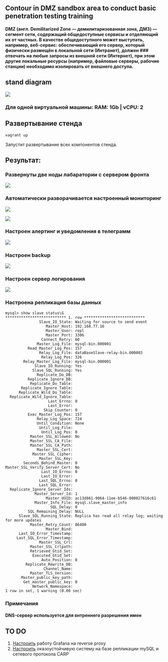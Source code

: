 ## Contour in DMZ sandbox area to conduct basic penetration testing training 

#### DMZ (англ. Demilitarized Zone — демилитаризованная зона, ДМЗ) — сегмент сети, содержащий общедоступные сервисы и отделяющий их от частных. В качестве общедоступного может выступать, например, веб-сервис: обеспечивающий его сервер, который физически размещён в локальной сети (Интранет), должен ### отвечать на любые запросы из внешней сети (Интернет), при этом другие локальные ресурсы (например, файловые серверы, рабочие станции) необходимо изолировать от внешнего доступа.

## stand diagram
![](/schema/SDMZ.svg)

### Для одной виртуальной машины: RAM: 1Gb | vCPU: 2

## Развертывание стенда
```
vagrant up
```
Запустит развертывание всех компонентов стенда.

## Результат:

### Развернуты две ноды лабаратории с сервером фронта
![](/schema/lab.png)

### Автоматически разворачивается настроенный мониторинг
![](/schema/monitor1.png)

![](/schema/monitor2.png)

### Настроен алертинг и уведомления в телеграмм
![](/schema/notification.png)

### Настроен backup
![](/schema/backup.png)

### Настроен сервер логирования
![](/schema/log.png)


### Настроена репликация базы данных
```
mysql> show slave status\G
*************************** 1. row ***************************
               Slave_IO_State: Waiting for source to send event
                  Master_Host: 192.168.77.16
                  Master_User: repl
                  Master_Port: 3306
                Connect_Retry: 60
              Master_Log_File: mysql-bin.000001
          Read_Master_Log_Pos: 157
               Relay_Log_File: dataBaseSlave-relay-bin.000003
                Relay_Log_Pos: 326
        Relay_Master_Log_File: mysql-bin.000001
             Slave_IO_Running: Yes
            Slave_SQL_Running: Yes
              Replicate_Do_DB: 
          Replicate_Ignore_DB: 
           Replicate_Do_Table: 
       Replicate_Ignore_Table: 
      Replicate_Wild_Do_Table: 
  Replicate_Wild_Ignore_Table: 
                   Last_Errno: 0
                   Last_Error: 
                 Skip_Counter: 0
          Exec_Master_Log_Pos: 157
              Relay_Log_Space: 724
              Until_Condition: None
               Until_Log_File: 
                Until_Log_Pos: 0
           Master_SSL_Allowed: No
           Master_SSL_CA_File: 
           Master_SSL_CA_Path: 
              Master_SSL_Cert: 
            Master_SSL_Cipher: 
               Master_SSL_Key: 
        Seconds_Behind_Master: 0
Master_SSL_Verify_Server_Cert: No
                Last_IO_Errno: 0
                Last_IO_Error: 
               Last_SQL_Errno: 0
               Last_SQL_Error: 
  Replicate_Ignore_Server_Ids: 
             Master_Server_Id: 1
                  Master_UUID: ac13d861-9064-11ee-b546-080027616c61
             Master_Info_File: mysql.slave_master_info
                    SQL_Delay: 0
          SQL_Remaining_Delay: NULL
      Slave_SQL_Running_State: Replica has read all relay log; waiting for more updates
           Master_Retry_Count: 86400
                  Master_Bind: 
      Last_IO_Error_Timestamp: 
     Last_SQL_Error_Timestamp: 
               Master_SSL_Crl: 
           Master_SSL_Crlpath: 
           Retrieved_Gtid_Set: 
            Executed_Gtid_Set: 
                Auto_Position: 0
         Replicate_Rewrite_DB: 
                 Channel_Name: 
           Master_TLS_Version: 
       Master_public_key_path: 
        Get_master_public_key: 0
            Network_Namespace: 
1 row in set, 1 warning (0.00 sec)
```
### Примечания
#### DNS-сервер используется для внтреннего разрешения имен

## TO DO

1. [Настроить](https://grafana.com/docs/grafana/latest/setup-grafana/configure-grafana/) работу Grafana на reverse proxy
2. [Настроить](https://habr.com/ru/articles/185318/) оказоустойчивую систему на базе репликации mySQL и сетевого протокола CARP